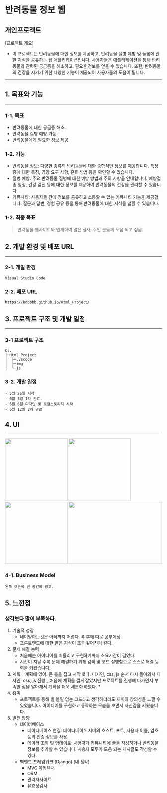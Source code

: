 # **반려동물 정보 웹**

## 개인프로젝트

[프로젝트 개요]

-   이 프로젝트는 반려동물에 대한 정보를 제공하고, 반려동물 질병 예방 및 돌봄에 관한 지식을 공유하는 웹 애플리케이션입니다. 사용자들은 애플리케이션을 통해 반려동물과 관련된 궁금증을 해소하고, 필요한 정보를 얻을 수 있습니다. 또한, 반려동물의 건강을 지키기 위한 다양한 기능이 제공되어 사용자들의 도움이 됩니다.

---

## 1. 목표와 기능

---

### 1-1. 목표

-   반려동물에 대한 궁금증 해소.
-   반려동물 질병 예방 가능.
-   반려동물에게 필요한 정보 제공

### 1-2. 기능

-   반려동물 정보: 다양한 종류의 반려동물에 대한 종합적인 정보를 제공합니다. 특정 종에 대한 특징, 영양 요구 사항, 훈련 방법 등을 확인할 수 있습니다.
-   질병 예방: 주요 반려동물 질병에 대한 예방 방법과 주의 사항을 안내합니다. 예방접종 일정, 건강 검진 등에 대한 정보를 제공하여 반려동물의 건강을 관리할 수 있습니다.
-   커뮤니티: 사용자들 간에 정보를 공유하고 소통할 수 있는 커뮤니티 기능을 제공합니다. 질문과 답변, 경험 공유 등을 통해 반려동물에 대한 지식을 넓힐 수 있습니다.

### 1-2. 최종 목표

> 반려동물 웹사이트와 연계하여 많은 집사, 주인 분들께 도움 되고 싶음.

## 2. 개발 환경 및 배포 URL

---

### 2-1. 개발 환경

    Visual Studio Code

### 2-2. 배포 URL

    https://bnbbbb.github.io/Html_Project/

## 3. 프로젝트 구조 및 개발 일정

---

### 3-1 프로젝트 구조

    C:.
    ├─Html_Project
    │  ├─.vscode
    │  ├─img
    │  └─js

### 3-2. 개발 일정

    - 5월 25일 시작
    - 6월 5일 1차 완료.
    - 6월 6일 디자인 및 로컬스토리지 시작
    - 6월 12일 2차 완료

## 4. UI

---

<img src = "https://github.com/bnbbbb/Html_Project/assets/94068731/5f977722-fc20-4203-9468-95a273f48d2c" width ="200" height = "200">
<img src = "https://github.com/bnbbbb/Html_Project/assets/94068731/7cca569e-60f5-45dd-9f23-64c314b1f65a" width ="200" height = "200">
<img src = "https://github.com/bnbbbb/Html_Project/assets/94068731/f79dcfd6-6c53-45bd-815f-4e47d2d30338" width ="200" height = "200">
<img src = "https://github.com/bnbbbb/Html_Project/assets/94068731/f5b8477d-e67a-4e19-968f-ec9d7c94a110" width ="300" height = "200">

### 4-1. Business Model

    왼쪽 오른쪽 빈 공간에 광고.

## 5. 느낀점

### 생각보다 많이 부족하다.

1. 기술적 성장
    - 네이밍하는것은 아직까지 어렵다. 추 후에 따로 공부예정.
    - 프론트엔드에 대한 얕은 지식이 조금 깊어진거 같다.
2. 문제 해결 능력
    - 처음에는 아이디어를 떠올리고 구현하기까지 소요시간이 길었다.
    - 시간이 지날 수록 문제 해결하기 위해 검색 및 코드 실행함으로 스스로 해결 능력을 키웠습니다.
3. 계획
   _ 계획에 있어. 큰 틀을 잡고 시작 했다.
   디자인, css, js 순서 다시 돌아와서 디자인, css, js 진행
   _ 처음에 계획을 짧게 잡았지만 프로젝트를 진행해 나가면서 부족한 점을 알아채서 계획을 더욱 세분화 하였다. \*
4. 흥미
    - 프로젝트를 통해 별 볼일 없는 코드라고 생각하더라도 재미와 창의성을 느낄 수 있었습니다. 아이디어를 구현하고 동작하는 모습을 보면서 자신감을 키웠습니다.
5. 발전 방향
    - 데이터베이스
        - 데이터베이스 연결:
          데이터베이스 서버의 호스트, 포트, 사용자 이름, 암호 등의 인증 정보를 사용
        - 데이터 조회 및 업데이트:
          사용자가 커뮤니티에 글을 작성하거나 반려동물 정보를 추가할 수 있습니다.
          사용자 모두가 도움 되는 게시글도 작성할 수 있다.
    - 백엔드 프레임워크 (Django) (내 생각)
        - MVC 아키텍처
        - ORM
        - 관리자사이트
        - 유효성검사
